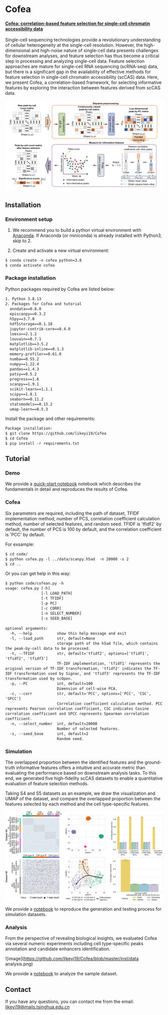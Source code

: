 # Cofea

#### [Cofea: correlation-based feature selection for single-cell chromatin accessibility data](https://doi.org/10.1101/2023.06.18.545397)

Single-cell sequencing technologies provide a revolutionary understanding of cellular heterogeneity at the single-cell resolution. However, the high-dimensional and high-noise nature of single-cell data presents challenges for downstream analyses, and feature selection has thus become a critical step in processing and analyzing single-cell data. Feature selection approaches are mature for single-cell RNA sequencing (scRNA-seq) data, but there is a significant gap in the availability of effective methods for feature selection in single-cell chromatin accessibility (scCAS) data. Here, we present Cofea, a correlation-based framework, for selecting informative features by exploring the interaction between features derived from scCAS data.

![image](https://github.com/likeyi19/Cofea/blob/master/inst/Model.png)

## Installation  

### Environment setup

1. We recommend you to build a python virtual environment with [Anaconda](https://docs.anaconda.com/free/anaconda/install/linux/).  If Anaconda (or miniconda) is already installed with Python3, skip to 2.

2. Create and activate a new virtual environment:

```
$ conda create -n cofea python=3.8
$ conda activate cofea
```

### Package installation

Python packages required by Cofea are listed below:

```
1. Python 3.8.13
2. Packages for Cofea and tutorial
  anndata==0.8.0
  episcanpy==0.3.2
  h5py==3.7.0
  hdf5storage==0.1.18
  jupyter-contrib-core==0.4.0
  loess==2.1.2
  louvain==0.7.1
  matplotlib==3.5.2
  matplotlib-inline==0.1.3
  memory-profiler==0.61.0
  numba==0.55.2
  numpy==1.22.4
  pandas==1.4.3
  patsy==0.5.2
  progress==1.6
  scanpy==1.9.1
  scikit-learn==1.1.1
  scipy==1.8.1
  seaborn==0.11.2
  statsmodels==0.13.2
  umap-learn==0.5.3
```

Install the package and other requirements:

```  
Package installation:
$ git clone https://github.com/likeyi19/Cofea   
$ cd Cofea   
$ pip install -r requirements.txt
```

## Tutorial

### Demo

We provide a [quick-start notebook](https://github.com/likeyi19/Cofea/blob/master/code/demo.ipynb) notebook which describes the fundamentals in detail and reproduces the results of Cofea.

### Cofea

Six parameters are required, including the path of dataset, TFIDF implementation method, number of PCS, correlation coefficient calculation method, number of selected features, and random seed. TFIDF is 'tfidf2' by default, the number of PCS is 100 by default, and the correlation coefficient is 'PCC' by default.

For exsample:
```
$ cd code/
$ python cofea.py -l ../data/scanpy.h5ad  -n 20000 -s 2
$ cd ..
```

Or you can get help in this way:
```  
$ python code/cofean.py -h
usage: cofea.py [-h] 
                [-l LOAD_PATH] 
                [-t TFIDF] 
                [-p PC] 
                [-c CORR] 
                [-n SELECT_NUMBER] 
                [-s SEED_BASE]

optional arguments:
  -h, --help           show this help message and exit
  -l, --load_path      str, default=None
                       storage path of the h5ad file, which contains the peak-by-cell data to be processed.
  -t, --TFIDF          str, default='tfidf2', options=['tfidf1', 'tfidf2', 'tfidf3']
                       TF-IDF implementation, 'tfidf1' represents the original version of TF-IDF transformation, 'tfidf2' indicates the TF-IDF transformation used by Signac, and 'tfidf3' represents the TF-IDF transformation used by scOpen.
  -p, --PC             int, default=100
                       Dimension of cell-wise PCA.
  -c, --corr           str, default='PCC', options=['PCC', 'CSC', 'SPCC']
                       Correlation coefficient calculation method. PCC represents Pearson correlation coefficient, CSC indicates Cosine correlation coefficient and SPCC represents Spearman correlation coefficient.
  -n, --select_number  int, default=20000
                       Number of selected features.
  -s, --seed_base      int, default=2
                       Random seed.
```  

### Simulation

The overlapped proportion between the identified features and the ground-truth informative features offers a  intuitive and accurate metric than evaluating the performance based on downstream analysis tasks. To this end, we generated five high-fidelity scCAS datasets to enable a quantitative evaluation of feature selection methods. 

Taking S4 and S5 datasets as an example, we draw the visualization and UMAP of the dataset, and compare the overlapped proportion between the features selected by each method and the cell type-specific features.

![image](https://github.com/likeyi19/Cofea/blob/master/inst/S4.png)

We provide a [notebook](https://github.com/likeyi19/Cofea/blob/master/code/simulation.ipynb) to reproduce the generation and testing process for simulation datasets.

### Analysis

From the perspective of revealing biological insights, we evaluated Cofea via several numeric experiments including cell type-specific peaks annotation and candidate enhancers identification.

![image](https://github.com/likeyi19/Cofea/blob/master/inst/data analysis.png)

We provide a [notebook](https://github.com/likeyi19/Cofea/blob/master/code/analysis.ipynb) to analyze the sample dataset.

## Contact 
If you have any questions, you can contact me from the email: <likeyi19@mails.tsinghua.edu.cn>
